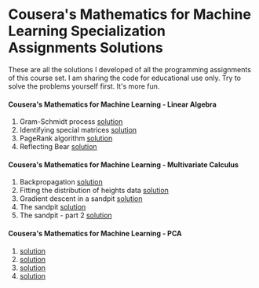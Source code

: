 # Cousera's Mathematics for Machine Learning Specialization Assignments Solutions
These are all the solutions I developed of all the programming assignments of this course set. I am sharing the code for educational use only. Try to solve the problems yourself first. It's more fun.

#### Cousera's Mathematics for Machine Learning - Linear Algebra
1. Gram-Schmidt process [solution](https://github.com/3adel/cousera-mathematics-for-machine-learning-specialization/blob/master/Mathematics%20for%20Machine%20Learning%20-%20Linear%20Algebra/GramSchmidtProcess.ipynb)
2. Identifying special matrices [solution](https://github.com/3adel/cousera-mathematics-for-machine-learning-specialization/blob/master/Mathematics%20for%20Machine%20Learning%20-%20Linear%20Algebra/IdentifyingSpecialMatrices.ipynbb)
3. PageRank algorithm [solution](https://github.com/3adel/cousera-mathematics-for-machine-learning-specialization/blob/master/Mathematics%20for%20Machine%20Learning%20-%20Linear%20Algebra/PageRank.ipynb)
4. Reflecting Bear [solution](https://github.com/3adel/cousera-mathematics-for-machine-learning-specialization/blob/master/Mathematics%20for%20Machine%20Learning%20-%20Linear%20Algebra/ReflectingBear.ipynb)

#### Cousera's Mathematics for Machine Learning - Multivariate Calculus
1. Backpropagation [solution](https://github.com/3adel/cousera-mathematics-for-machine-learning-specialization/blob/master/Mathematics%20for%20Machine%20Learning%20-%20Multivariate%20Calculus/Backpropagation.ipynb)
2. Fitting the distribution of heights data [solution](https://github.com/3adel/cousera-mathematics-for-machine-learning-specialization/blob/master/Mathematics%20for%20Machine%20Learning%20-%20Multivariate%20Calculus/Fitting%2Bthe%2Bdistribution%2Bof%2Bheights%2Bdata.ipynb)
3. Gradient descent in a sandpit [solution](https://github.com/3adel/cousera-mathematics-for-machine-learning-specialization/blob/master/Mathematics%20for%20Machine%20Learning%20-%20Multivariate%20Calculus/Gradient%2Bdescent%2Bin%2Ba%2Bsandpit.ipynb)
4. The sandpit [solution](https://github.com/3adel/cousera-mathematics-for-machine-learning-specialization/blob/master/Mathematics%20for%20Machine%20Learning%20-%20Multivariate%20Calculus/The%2BSandpit.ipynb)
5. The sandpit - part 2 [solution](https://github.com/3adel/cousera-mathematics-for-machine-learning-specialization/blob/master/Mathematics%20for%20Machine%20Learning%20-%20Multivariate%20Calculus/The%2BSandpit%2B-%2BPart%2B2.ipynb)

#### Cousera's Mathematics for Machine Learning - PCA
1. [solution]()
2. [solution]()
3. [solution]()
3. [solution]()
